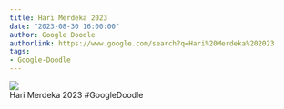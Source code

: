 ```yaml
---
title: Hari Merdeka 2023
date: "2023-08-30 16:00:00"
author: Google Doodle
authorlink: https://www.google.com/search?q=Hari%20Merdeka%202023
tags:
- Google-Doodle
---
```

<img src="https://www.google.com/logos/doodles/2023/hari-merdeka-2023-6753651837109929-law.gif" referrerpolicy="no-referrer"><br>Hari Merdeka 2023 #GoogleDoodle